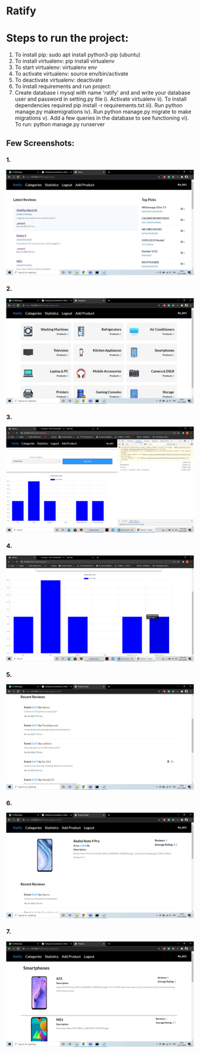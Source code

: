 # Ratify

# Steps to run the project:

1. To install pip: sudo apt install python3-pip (ubuntu)
2. To install virtualenv: pip install virtualenv
3. To start virtualenv: virtualenv env
4. To activate virtualenv: source env/bin/activate
5. To deactivate virtualenv: deactivate
6. To install requirements and run project:
7. Create database i mysql with name 'ratify' and and write your database user and password in setting.py file
   i). Activate virtualenv
   ii). To install dependencies required pip install -r requirements.txt
   iii). Run python manage.py makemigrations
   iv). Run python manage.py migrate to make migrations
   v). Add a few queries in the database to see functioning
   vi). To run: python manage.py runserver

## Few Screenshots:

### 1.
![](Screenshots/homepage.jpeg)


### 2.
![](Screenshots/categories.jpeg)


### 3.
![](Screenshots/chart1.png)


### 4.
![](Screenshots/chart2.png)


### 5.
![](Screenshots/recentreviews.jpeg)


### 6.
![](Screenshots/product.jpeg)


### 7.
![](Screenshots/products.jpeg)
